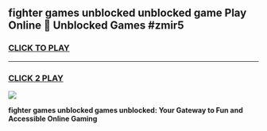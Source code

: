 
## fighter games unblocked unblocked game Play Online 👋 Unblocked Games #zmir5
<h3>
<a href="https://premium.freeplayer.one?title=fighter_games_unblocked&ref=21F">CLICK TO PLAY</a></h3>
<hr>

<h3>
<a href="https://premium.freeplayer.one?title=fighter_games_unblocked&ref=21F">CLICK 2 PLAY</a>
  
</h3>

<a href="https://premium.freeplayer.one?title=fighter_games_unblocked&ref=21F/"><img src="https://clearcache.store/games.png"></a>


**fighter games unblocked games unblocked: Your Gateway to Fun and Accessible Online Gaming**
